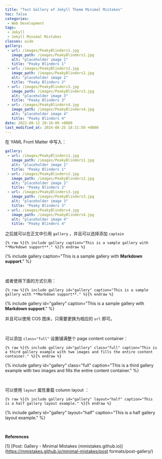 ```yaml
---
title: "Test Gallery of Jekyll Theme Minimal Mistakes"
toc: false
categories:
 - Web Development
tags: 
 - Jekyll
 - Jekyll Minimal Mistakes
classes: wide
gallery:
 - url: /images/PeakyBlinders1.jpg
   image_path: /images/PeakyBlinders1.jpg
   alt: "placeholder image 1"
   title: "Peaky Blinders 1"
 - url: /images/PeakyBlinders2.jpg
   image_path: /images/PeakyBlinders2.jpg
   alt: "placeholder image 2"
   title: "Peaky Blinders 2"
 - url: /images/PeakyBlinders3.jpg
   image_path: /images/PeakyBlinders3.jpg
   alt: "placeholder image 3"
   title: "Peaky Blinders 3"
 - url: /images/PeakyBlinders4.jpg
   image_path: /images/PeakyBlinders4.jpg
   alt: "placeholder image 4"
   title: "Peaky Blinders 4"
date: 2022-08-12 20:16:09 +0800
last_modified_at: 2024-08-25 18:31:50 +0800
---
```


在 YAML Front Matter 中写入：

```yaml
gallery:
 - url: /images/PeakyBlinders1.jpg
   image_path: /images/PeakyBlinders1.jpg
   alt: "placeholder image 1"
   title: "Peaky Blinders 1"
 - url: /images/PeakyBlinders2.jpg
   image_path: /images/PeakyBlinders2.jpg
   alt: "placeholder image 2"
   title: "Peaky Blinders 2"
 - url: /images/PeakyBlinders3.jpg
   image_path: /images/PeakyBlinders3.jpg
   alt: "placeholder image 3"
   title: "Peaky Blinders 3"
 - url: /images/PeakyBlinders4.jpg
   image_path: /images/PeakyBlinders4.jpg
   alt: "placeholder image 4"
   title: "Peaky Blinders 4"
```

之后就可以在正文中引用 `gallery` ，并且可以选择添加 `captain`

```liquid
{% raw %}{% include gallery caption="This is a sample gallery with **Markdown support**." %}{% endraw %}
```

{% include gallery caption="This is a sample gallery with **Markdown support**." %}

<br>

或者使用下面的方式引用：

```liquid
{% raw %}{% include gallery id="gallery" caption="This is a sample gallery with **Markdown support**." %}{% endraw %}
```

{% include gallery id="gallery" caption="This is a sample gallery with **Markdown support**." %}

并且可以使用 COS 图床，只需要更换为相应的 `url` 即可。

<br>

可以添加 `class="full"` 设置铺满整个 page content container：

```liquid
{% raw %}{% include gallery id="gallery" class="full" caption="This is a third gallery example with two images and fills the entire content container." %}{% endraw %}
```

{% include gallery id="gallery" class="full" caption="This is a third gallery example with two images and fills the entire content container." %}

<br>

可以使用 `layout` 属性重载 column layout ：

```liquid
{% raw %}{% include gallery id="gallery" layout="half" caption="This is a half gallery layout example." %}{% endraw %}
```

{% include gallery id="gallery" layout="half" caption="This is a half gallery layout example." %}

<br>

**References**

[1] [Post: Gallery - Minimal Mistakes (mmistakes.github.io)](https://mmistakes.github.io/minimal-mistakes/post formats/post-gallery/)
